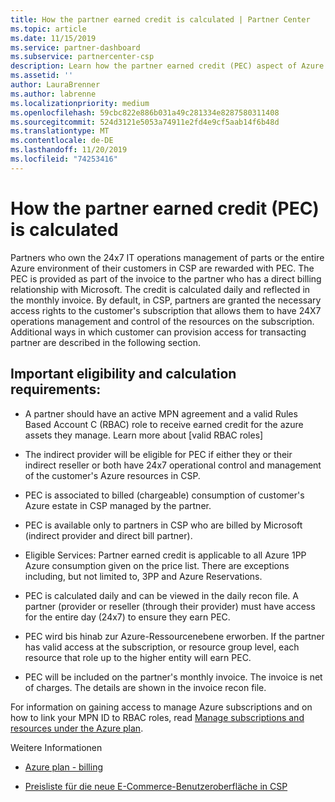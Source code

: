 ```yaml
---
title: How the partner earned credit is calculated | Partner Center
ms.topic: article
ms.date: 11/15/2019
ms.service: partner-dashboard
ms.subservice: partnercenter-csp
description: Learn how the partner earned credit (PEC) aspect of Azure plan is calculated. This includes eligibility requirements for partners and indirect providers.
ms.assetid: ''
author: LauraBrenner
ms.author: labrenne
ms.localizationpriority: medium
ms.openlocfilehash: 59cbc822e886b031a49c281334e8287580311408
ms.sourcegitcommit: 524d3121e5053a74911e2fd4e9cf5aab14f6b48d
ms.translationtype: MT
ms.contentlocale: de-DE
ms.lasthandoff: 11/20/2019
ms.locfileid: "74253416"
---
```

# <a name="how-the-partner-earned-credit-pec-is-calculated"></a>How the partner earned credit (PEC) is calculated


Partners who own the 24x7 IT operations management of parts or the entire Azure environment of their customers in CSP are rewarded with PEC. The PEC is provided as part of the invoice to the partner who has a direct billing relationship with Microsoft. The credit is calculated daily and reflected in the monthly invoice. By default, in CSP, partners are granted the necessary access rights to the customer's subscription that allows them to have 24X7 operations management and control of the resources on the subscription. Additional ways in which customer can provision access for transacting partner are described in the following section.   


## <a name="important-eligibility-and-calculation-requirements"></a>Important eligibility and calculation requirements:

- A partner should have an active MPN agreement and a valid Rules Based Account C (RBAC) role to receive earned credit for the azure assets they manage. Learn more about [valid RBAC roles]

- The indirect provider will be eligible for PEC if either they or their indirect reseller or both have 24x7 operational control and management of the customer's Azure resources in CSP.

- PEC is associated to billed (chargeable) consumption of customer's Azure estate in CSP managed by the partner. 

- PEC is available only to partners in CSP who are billed by Microsoft (indirect provider and direct bill partner).

- Eligible Services: Partner earned credit is applicable to all Azure 1PP Azure consumption given on the price list. There are exceptions including, but not limited to, 3PP and Azure Reservations.

- PEC is calculated daily and can be viewed in the daily recon file. A partner (provider or reseller (through their provider) must have access for the entire day (24x7) to ensure they earn PEC.

- PEC wird bis hinab zur Azure-Ressourcenebene erworben. If the partner has valid access at the subscription, or resource group level, each resource that role up to the higher entity will earn PEC. 

- PEC will be included on the partner's monthly invoice. The invoice is net of charges. The details are shown in the invoice recon file.

For information on gaining access to manage Azure subscriptions and on how to link your MPN ID to RBAC roles, read [Manage subscriptions and resources under the Azure plan](azure-plan-manage.md).

Weitere Informationen

- [Azure plan - billing](azure-plan-billing.md)

- [Preisliste für die neue E-Commerce-Benutzeroberfläche in CSP ](azure-plan-price-list.md)